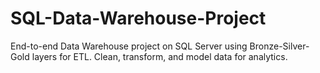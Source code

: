 # SQL-Data-Warehouse-Project
End-to-end Data Warehouse project on SQL Server using Bronze-Silver-Gold layers for ETL. Clean, transform, and model data for analytics.

